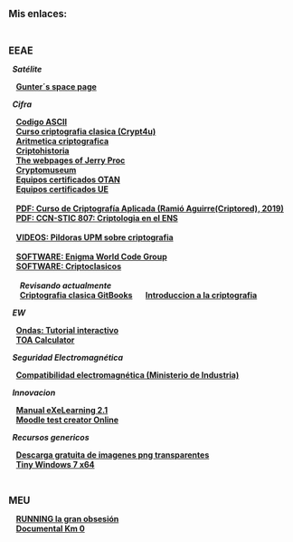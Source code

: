 <!DOCTYPE html>
<html>
<head>
</head>
<body>
  <p><b><big>Mis enlaces:</big><b></p>
  <br>
  <p><b><big>EEAE</big></b></p>
    <p>&nbsp;&nbsp;<b><i>Satélite</i></b></p>
  <p>
    &nbsp;&nbsp;&nbsp;&nbsp;<a href="https://space.skyrocket.de/index.html">Gunter´s space page</a>
    <br>
  </p>
  <p>&nbsp;&nbsp;<b><i>Cifra</i></b></p>
  <p>
    &nbsp;&nbsp;&nbsp;&nbsp;<a href="https://elcodigoascii.com.ar/">Codigo ASCII</a>
    <br>
    &nbsp;&nbsp;&nbsp;&nbsp;<a href="http://www.criptored.upm.es/crypt4you/temas/criptografiaclasica/leccion1.html">Curso criptografia clasica (Crypt4u)</a>
    <br>
    &nbsp;&nbsp;&nbsp;&nbsp;<a href="http://www.dma.fi.upm.es/recursos/aplicaciones/matematica_discreta/web/aritmetica_modular/criptografia.html">Aritmetica criptografica</a>
    <br>
    &nbsp;&nbsp;&nbsp;&nbsp;<a href="http://www.criptohistoria.es/index.html">Criptohistoria</a>
    <br>
    &nbsp;&nbsp;&nbsp;&nbsp;<a href="http://www.jproc.ca/">The webpages of Jerry Proc</a>
    <br>
    &nbsp;&nbsp;&nbsp;&nbsp;<a href="https://www.cryptomuseum.com/">Cryptomuseum</a>
    <br>
    &nbsp;&nbsp;&nbsp;&nbsp;<a href="https://www.ia.nato.int/NIAPC/">Equipos certificados OTAN</a>
    <br>
    &nbsp;&nbsp;&nbsp;&nbsp;<a href="https://www.consilium.europa.eu/en/general-secretariat/corporate-policies/classified-information/information-assurance/">Equipos certificados UE</a>
    <br>
    <br>
    &nbsp;&nbsp;&nbsp;&nbsp;<a href="http://www.criptored.upm.es/descarga/CursoCriptografiaAplicada2018.pdf">PDF: Curso de Criptografía Aplicada (Ramió Aguirre(Criptored), 2019)</a>
    <br>
    &nbsp;&nbsp;&nbsp;&nbsp;<a href="https://www.ccn-cert.cni.es/series-ccn-stic/800-guia-esquema-nacional-de-seguridad/513-ccn-stic-807-criptologia-de-empleo-en-el-ens/file.html">PDF: CCN-STIC 807: Criptologia en el ENS</a>
    <br>
    <br>
    &nbsp;&nbsp;&nbsp;&nbsp;<a href="https://youtube.com/playlist?list=PLS3bi-JtNO3hanlIFTgfwClXATTSFeNh_">VIDEOS: Pildoras UPM sobre criptografia</a>
    <br>
    <br>
    &nbsp;&nbsp;&nbsp;&nbsp;<a href="https://www.enigmaworldcodegroup.com/">SOFTWARE: Enigma World Code Group</a>
    <br>
    &nbsp;&nbsp;&nbsp;&nbsp;<a href="http://www.criptored.upm.es/software/sw_m001c.htm">SOFTWARE: Criptoclasicos</a>
    <br>
    <br>
    &nbsp;&nbsp;&nbsp;&nbsp;&nbsp;&nbsp;<b><i>Revisando actualmente</i></b>
    <br>
    &nbsp;&nbsp;&nbsp;&nbsp;&nbsp;&nbsp;<a href="https://joseluistabaracarbajo.gitbooks.io/criptografia-clasica/content/index.html">Criptografia clasica GitBooks</a>
    &nbsp;&nbsp;&nbsp;&nbsp;&nbsp;&nbsp;<a href="http://www.revista.unam.mx/vol.7/num7/art55/jul_art55.pdf">Introduccion a la criptografia</a>
    <br>
  </p>
  <p>&nbsp;&nbsp;<b><i>EW</i></b></p>
  <p>
    &nbsp;&nbsp;&nbsp;&nbsp;<a href="https://www.compadre.org/books/Ondas">Ondas: Tutorial interactivo</a>
    <br>
    &nbsp;&nbsp;&nbsp;&nbsp;<a href="https://github.com/sa6mwa/miscellaneous/blob/master/calculators/take-off-angle-in-bc.md">TOA Calculator</a>
    <br>
  </p>
  <p>&nbsp;&nbsp;<b><i>Seguridad Electromagnética</i></b></p>
  <p>
    &nbsp;&nbsp;&nbsp;&nbsp;<a href="https://industria.gob.es/Calidad-Industrial/seguridadindustrial/productosindustriales/Compatibilidad-Electromagnetica/Paginas/index.aspx">Compatibilidad electromagnética (Ministerio de Industria)</a>
    <br>
  </p>
    <p>&nbsp;&nbsp;<b><i>Innovacion</i></b></p>
  <p>
    &nbsp;&nbsp;&nbsp;&nbsp;<a href="http://exelearning.net/html_manual/exe20/">Manual eXeLearning 2.1</a>
    <br>
    &nbsp;&nbsp;&nbsp;&nbsp;<a href="http://text2gift.atwebpages.com/Text2GiftConverter.html">Moodle test creator Online</a>
    <br>
  </p>
  <p>&nbsp;&nbsp;<b><i>Recursos genericos</i></b></p>
  <p>
    &nbsp;&nbsp;&nbsp;&nbsp;<a href="https://www.pngwing.com/es">Descarga gratuita de imagenes png transparentes</a>
    <br>
     &nbsp;&nbsp;&nbsp;&nbsp;<a href="https://archive.org/details/win7ultsp1superlitex64">Tiny Windows 7 x64</a>
  </p>
  <br>  
  <p><b><big>MEU</big></b></p>
  <p>
    &nbsp;&nbsp;&nbsp;&nbsp;<a href="https://www.youtube.com/watch?v=H6Vvy5Z3_WE">RUNNING la gran obsesión</a>
    <br>
    &nbsp;&nbsp;&nbsp;&nbsp;<a href="https://www.youtube.com/watch?v=v4WTTw3QECA">Documental Km 0</a>
    <br>
  </p>
</body>
